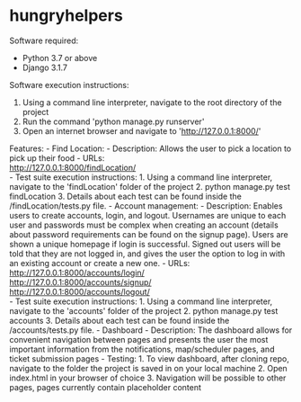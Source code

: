 # hungryhelpers

Software required:
- Python 3.7 or above
- Django 3.1.7

Software execution instructions:
1. Using a command line interpreter, navigate to the root directory of the project
2. Run the command 'python manage.py runserver'
3. Open an internet browser and navigate to 'http://127.0.0.1:8000/'

Features:
	- Find Location:
		- Description:
			Allows the user to pick a location to pick up their food
		- URLs: <br />
			http://127.0.0.1:8000/findLocation/ <br />
		- Test suite execution instructions:
			1. Using a command line interpreter, navigate to the 'findLocation' folder of the project
			2. python manage.py test findLocation
			3. Details about each test can be found inside the /findLocation/tests.py file.
	- Account management: 
        - Description:
			Enables users to create accounts, login, and logout. Usernames are unique to each user and passwords must be complex when creating an account (details about password requirements can be found on the signup page). Users are shown a unique homepage if login is successful. Signed out users will be told that they are not logged in, and gives the user the option to log in with an existing account or create a new one.
		- URLs: <br />
			http://127.0.0.1:8000/accounts/login/ <br />
			http://127.0.0.1:8000/accounts/signup/ <br />
			http://127.0.0.1:8000/accounts/logout/ <br />
		- Test suite execution instructions:
			1. Using a command line interpreter, navigate to the 'accounts' folder of the project
			2. python manage.py test accounts
			3. Details about each test can be found inside the /accounts/tests.py file.
	- Dashboard
		- Description:
			The dashboard allows for convenient navigation between pages and presents the user the most important information from the notifications, map/scheduler pages, and ticket submission pages
		- Testing:
			1. To view dashboard, after cloning repo, navigate to the folder the project is saved in on your local machine
			2. Open index.html in your browser of choice
			3. Navigation will be possible to other pages, pages currently contain placeholder content
